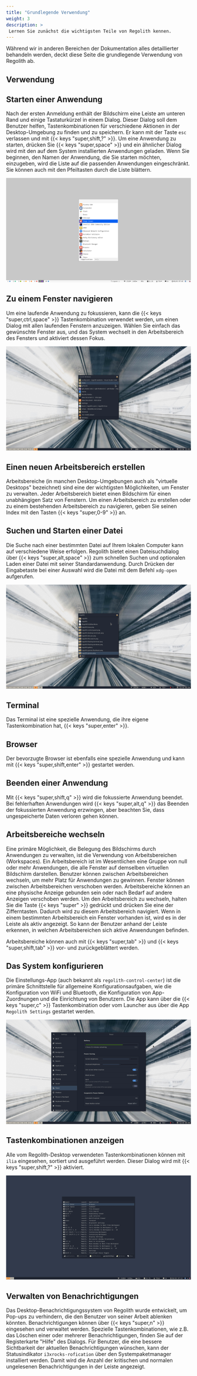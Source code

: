 ```yaml
---
title: "Grundlegende Verwendung"
weight: 3
description: >
 Lernen Sie zunächst die wichtigsten Teile von Regolith kennen.
---
```


Während wir in anderen Bereichen der Dokumentation alles detaillierter behandeln werden, deckt diese Seite die grundlegende Verwendung von Regolith ab.

## Verwendung

## Starten einer Anwendung

Nach der ersten Anmeldung enthält der Bildschirm eine Leiste am unteren Rand und einige Tastaturkürzel in einem Dialog. Dieser Dialog soll dem Benutzer helfen, Tastenkombinationen für verschiedene Aktionen in der Desktop-Umgebung zu finden und zu speichern. Er kann mit der Taste `esc` verlassen und mit {{< keys "super,shift,?" >}}. Um eine Anwendung zu
starten, drücken Sie {{< keys "super,space" >}} und ein ähnlicher Dialog wird mit den auf dem System installierten Anwendungen geladen. Wenn Sie beginnen, den Namen der Anwendung, die Sie starten möchten, einzugeben, wird die Liste auf die passenden Anwendungen eingeschränkt. Sie können auch mit den Pfeiltasten durch die Liste blättern.

![](/regolith-ilia-apps.png)

## Zu einem Fenster navigieren

Um eine laufende Anwendung zu fokussieren, kann die {{< keys "super,ctrl,space" >}} Tastenkombination verwendet werden, um einen Dialog mit allen laufenden Fenstern anzuzeigen. Wählen Sie einfach das gewünschte Fenster aus, und das System wechselt in den Arbeitsbereich des Fensters und aktiviert dessen Fokus.

![](/regolith-ilia-windows.png)

## Einen neuen Arbeitsbereich erstellen

Arbeitsbereiche (in manchen Desktop-Umgebungen auch als "virtuelle Desktops" bezeichnet) sind eine der wichtigsten Möglichkeiten, um Fenster zu verwalten. Jeder Arbeitsbereich bietet einen Bildschirm für einen unabhängigen Satz von Fenstern. Um einen Arbeitsbereich zu erstellen oder zu einem bestehenden Arbeitsbereich zu navigieren, geben Sie seinen
Index mit den Tasten {{< keys "super,0-9" >}} an.

## Suchen und Starten einer Datei

Die Suche nach einer bestimmten Datei auf Ihrem lokalen Computer kann auf verschiedene Weise erfolgen. Regolith bietet einen Dateisuchdialog über {{< keys "super,alt,space" >}} zum schnellen Suchen und optionalen Laden einer Datei mit seiner Standardanwendung. Durch Drücken der Eingabetaste bei einer Auswahl wird die Datei mit dem Befehl `xdg-open` aufgerufen.

![](/regolith-ilia-files.png)

## Terminal

Das Terminal ist eine spezielle Anwendung, die ihre eigene Tastenkombination hat, {{< keys "super,enter" >}}.

## Browser

Der bevorzugte Browser ist ebenfalls eine spezielle Anwendung und kann mit {{< keys "super,shift,enter" >}} gestartet werden.

## Beenden einer Anwendung

Mit {{< keys "super,shift,q" >}} wird die fokussierte Anwendung beendet. Bei fehlerhaften Anwendungen wird {{<
keys "super,alt,q" >}} das Beenden der fokussierten Anwendung erzwingen, aber beachten Sie, dass ungespeicherte Daten
verloren gehen können.

## Arbeitsbereiche wechseln

Eine primäre Möglichkeit, die Belegung des Bildschirms durch Anwendungen zu verwalten, ist die Verwendung von Arbeitsbereichen (Workspaces). Ein Arbeitsbereich ist im Wesentlichen eine Gruppe von null oder mehr Anwendungen, die alle Fenster auf demselben virtuellen Bildschirm darstellen. Benutzer können zwischen Arbeitsbereichen wechseln, um mehr
Platz für Anwendungen zu gewinnen. Fenster können zwischen Arbeitsbereichen verschoben werden. Arbeitsbereiche können an eine physische Anzeige gebunden sein oder nach Bedarf auf andere Anzeigen verschoben werden. Um den Arbeitsbereich zu wechseln, halten Sie die Taste {{< keys "super" >}} gedrückt und drücken Sie eine der Zifferntasten. Dadurch wird zu diesem Arbeitsbereich navigiert. Wenn in einem bestimmten Arbeitsbereich ein Fenster vorhanden ist, wird es in der Leiste als aktiv angezeigt. So kann der Benutzer anhand der Leiste erkennen, in welchen Arbeitsbereichen sich aktive Anwendungen befinden.

Arbeitsbereiche können auch mit {{< keys "super,tab" >}} und {{< keys "super,shift,tab" >}} vor- und zurückgeblättert werden.

## Das System konfigurieren

Die Einstellungs-App (auch bekannt als `regolith-control-center`) ist die primäre Schnittstelle für allgemeine Konfigurationsaufgaben, wie die Konfiguration von WiFi und Bluetooth, die Konfiguration von App-Zuordnungen und die Einrichtung von Benutzern. Die App kann über die {{< keys "super,c" >}} Tastenkombination oder vom Launcher aus über die App `Regolith Settings` gestartet werden.

![](/regolith-gnome-settings.png)

## Tastenkombinationen anzeigen

Alle vom Regolith-Desktop verwendeten Tastenkombinationen können mit `ilia` eingesehen, sortiert und ausgeführt werden. Dieser Dialog wird mit {{< keys "super,shift,?" >}} aktiviert.

![](/regolith-ilia-keybindings.png)

## Verwalten von Benachrichtigungen

Das Desktop-Benachrichtigungssystem von Regolith wurde entwickelt, um Pop-ups zu verhindern, die den Benutzer von seiner Arbeit ablenken könnten. Benachrichtigungen können über {{< keys "super,n" >}} eingesehen und verwaltet werden. Spezielle Tastenkombinationen, wie z.B. das Löschen einer oder mehrerer Benachrichtigungen, finden Sie auf der Registerkarte "Hilfe" des Dialogs. Für Benutzer, die eine bessere Sichtbarkeit der aktuellen Benachrichtigungen wünschen, kann der Statusindikator `i3xrocks-rofication` über den Systempaketmanager installiert werden. Damit wird die Anzahl der kritischen und normalen ungelesenen Benachrichtigungen in der Leiste angezeigt.